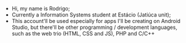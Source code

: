 - Hi, my name is Rodrigo;
- Currently a Information Systems student at Estácio (Jatiúca unit);
- This account'll be used especially for apps I'll be creating on Android Studio, but there'll be other programming / development languages, such as the web trio (HTML, CSS and JS), PHP and C/C++

<!---
razeCt/razeCt is a ✨ special ✨ repository because its `README.md` (this file) appears on your GitHub profile.
You can click the Preview link to take a look at your changes.
--->
